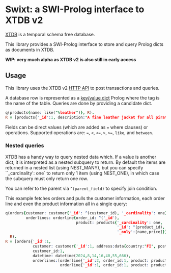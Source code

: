 # Swixt: a SWI-Prolog interface to XTDB v2

[XTDB](https://xtdb.com) is a temporal schema free database.

This library provides a SWI-Prolog interface to store and query Prolog
dicts as documents in XTDB.

**WIP: very much alpha as XTDB v2 is also still in early access**

## Usage

This library uses the XTDB v2 [HTTP API](https://docs.xtdb.com/drivers/http/openapi/index.html) to
post transactions and queries.

A database row is represented as a [key/value dict](https://www.swi-prolog.org/pldoc/man?section=bidicts)
Prolog where the tag is the name of the table.
Queries are done by providing a candidate dict.

```prolog
q(products{name: like("%leather")}, R).
R = [products{'_id':1, description:"A fine leather jacket for all pirating needs", name:"Fine leather jacket", price:29.95}]
```

Fields can be direct values (which are added as `=` where clauses) or operations.
Supported operations are: `=`, `<`, `<=`, `>`, `>=`, `like`, and `between`.

### Nested queries

XTDB has a handy way to query nested data which. If a value is another dict, it is interpreted
as a nested subquery to return. By default the items are returned in a nested list (using NEST_MANY),
but you can specify ``_cardinality': one` to return only 1 item (using NEST_ONE), in which case the
subquery must only return one row.

You can refer to the parent via `^(parent_field)` to specify join condition.

This example fetches orders and pulls the customer information, each order line and even
the product information all in a single query:

```prolog
q(orders{customer: customer{'_id': ^(customer_id), '_cardinality': one},
         orderlines: orderline{order_id: ^('_id'),
                               product: products{'_cardinality': one,
                                                 '_id': ^(product_id),
                                                 '_only':[name,price]}}},
  R).
R = [orders{'_id':1,
            customer: customer{'_id':1, address:data{country:"FI", postalcode:"90210", street:"Somestreet 6"}, name:"Max Feedpressure"},
            customer_id:1,
            datetime: datetime(2024,8,14,16,40,55,666),
            orderlines:[orderline{'_id':2, order_id:1, product: products{name:"Ball", price: 7.99}, product_id:4, quantity:10},
                        orderline{'_id':1, order_id:1, product: products{name:"Fine leather jacket", 29.95}, product_id:1, quantity:1}]}]
```
